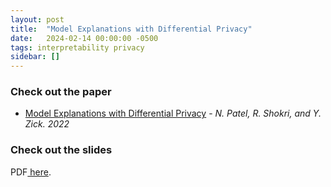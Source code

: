 ```yaml
---
layout: post
title:  "Model Explanations with Differential Privacy"
date:   2024-02-14 00:00:00 -0500
tags: interpretability privacy
sidebar: []
---
```

### Check out the paper
- [Model Explanations with Differential Privacy](https://dl.acm.org/doi/pdf/10.1145/3531146.3533235) - *N. Patel, R. Shokri, and Y. Zick. 2022*

### Check out the slides

<p>PDF<a href="/assets/slides/14Feb_Model_Explantions_with_DP.pdf"> here</a>.</p>
